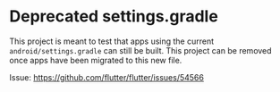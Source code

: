 # Deprecated settings.gradle

This project is meant to test that apps using the current `android/settings.gradle`
can still be built. This project can be removed once apps have been migrated to
this new file.

Issue: https://github.com/flutter/flutter/issues/54566
